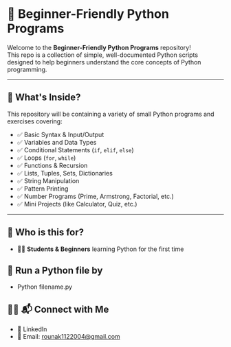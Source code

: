 # 🐍 Beginner-Friendly Python Programs

Welcome to the **Beginner-Friendly Python Programs** repository!  
This repo is a collection of simple, well-documented Python scripts designed to help beginners understand the core concepts of Python programming.

---

## 📌 What's Inside?

This repository will be containing a variety of small Python programs and exercises covering:

- ✅ Basic Syntax & Input/Output
- ✅ Variables and Data Types
- ✅ Conditional Statements (`if`, `elif`, `else`)
- ✅ Loops (`for`, `while`)
- ✅ Functions & Recursion
- ✅ Lists, Tuples, Sets, Dictionaries
- ✅ String Manipulation
- ✅ Pattern Printing
- ✅ Number Programs (Prime, Armstrong, Factorial, etc.)
- ✅ Mini Projects (like Calculator, Quiz, etc.)

---

## 🚀 Who is this for?

- 🧑‍🎓 **Students & Beginners** learning Python for the first time

## 🎯 Run a Python file by

- Python filename.py

## 🫶🏻 📬 Connect with Me
- 🔗 LinkedIn
- 📧 Email: rounak1122004@gmail.com

